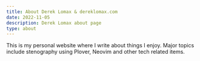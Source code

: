 ```yaml
---
title: About Derek Lomax & dereklomax.com
date: 2022-11-05
description: Derek Lomax about page
type: about
---
```


This is my personal website where I write about things I enjoy. Major topics
include stenography using Plover, Neovim and other tech related items.
